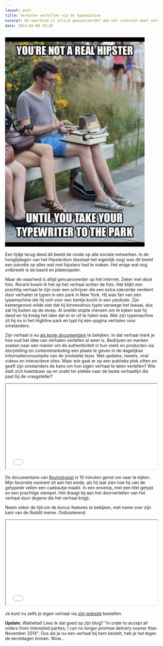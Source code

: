 ```yaml
---
layout: post
title: Verhalen vertellen via de typemachine
excerpt: De waarheid is altijd genuanceerder dan het internet doet vermoeden
date: 2014-03-08 19:26
---
```

!["img-post-cover"](/images/hipster_park_typewriter.jpg) 

Een tijdje terug deed dit beeld de ronde op alle sociale netwerken. In de hoogtijdagen van het Hipsterdom (bestaat het eigenlijk nog) was dit beeld een parodie op alles wat met hipsters had te maken. Het enige wat nog ontbreekt is de baard en platenspeler. 

Maar de waarheid is altijd genuanceerder op het internet. Zeker met deze foto. Recent kwam ik het op het verhaal *achter* de foto. Het blijkt een prachtig verhaal te zijn over een schrijver die een extra zakcentje verdient door verhalen te typen in een park in New York. Hij was fan van een typemachine die hij ooit voor een tientje kocht in een *yardsale*. Zijn kamergenoot wilde niet dat hij binnenshuis typte vanwege het lawaai, dus zat hij buiten op de stoep. Al snelde stopte mensen om te kijken wat hij deed en hij kreeg het idee dat er er uit te halen was. Met zijn typemachine zit hij nu in het Highline park en typt hij één-pagina verhalen voor omstanders. 

Zijn verhaal is nu [als korte documentaire](http://rovingtypistfilm.com/) te bekijken. In dat verhaal merk je hoe oud het idee van verhalen vertellen al weer is. Bedrijven en merken zoeken naar een manier om de authenticiteit in hun merk en producten via *storytelling* en *contentmarketing* een plaats te geven in de dagelijkse informatieconsumptie van de (mobiele) lezer. Met updates, tweets, viral videos en interactieve sites.
Maar wie gaat er op een publieke plek zitten en geeft zijn omstanders de kans om hun eigen verhaal te laten vertellen? Wie stelt zich kwetsbaar op en zoekt ter plekke naar de beste verhaallijn die past bij de vraagsteller? 

<iframe src="//player.vimeo.com/video/86963435" width="500" height="281" webkitallowfullscreen mozallowfullscreen allowfullscreen></iframe>

De documentaire van [Rovingtypist](http://rovingtypistfilm.com/) is 10 minuten genot om naar te kijken. Mijn favoriete moment zit aan het einde, als hij laat zien hoe hij van de getypede vellen een cadeautje maakt. In een envelop, met een titel getypt en een prachtige stempel. Het draagt bij aan het doorvertellen van het verhaal door degene die het verhaal krijgt. 

Neem zeker de tijd om de bonus features te bekijken, met name over zijn kant van de Reddit meme. Ontluisterend.

<iframe src="//player.vimeo.com/video/84566311" width="500" height="281" webkitallowfullscreen mozallowfullscreen allowfullscreen></iframe>

Je kunt nu zelfs je eigen verhaal via [zijn website](http://rovingtypist.com/) bestellen.

**Update**: Waitwhat! Lees ik dat goed op zijn blog? "In order to accept all orders from interested parties, I can no longer promise delivery sooner than November 2014". Dus als je nu een verhaal bij hem bestelt, heb je het tegen de kerstdagen binnen. Wow...